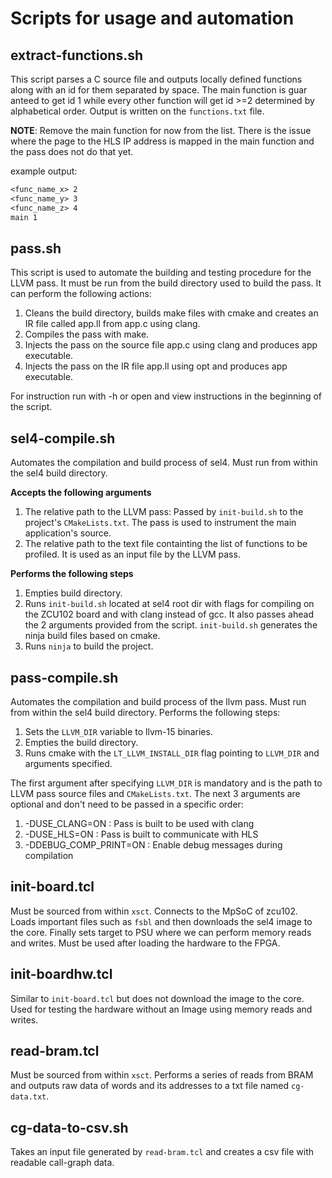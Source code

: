 # Scripts for usage and automation

## extract-functions.sh
This script parses a C source file and outputs locally defined functions along
with an id for them separated by space. The main function is guar anteed to get
id 1 while every other function will get id >=2 determined by alphabetical
order. Output is written on the `functions.txt` file. 

**NOTE**: Remove the main function for now from the list. There is the issue
where the page to the HLS IP address is mapped in the main function and the pass
does not do that yet.

example output:
```txt
<func_name_x> 2
<func_name_y> 3
<func_name_z> 4
main 1
```

## pass.sh
This script is used to automate the building and testing procedure for the LLVM
pass. It must be run from the build directory used to build the pass. It can
perform the following actions:
1. Cleans the build directory, builds make files with cmake and creates an IR
   file called app.ll from app.c using clang.
2. Compiles the pass with make.
3. Injects the pass on the source file app.c using clang and produces app
   executable.
4. Injects the pass on the IR file app.ll using opt and produces app executable.

For instruction run with -h or open and view instructions in the beginning of
the script.

## sel4-compile.sh
Automates the compilation and build process of sel4. Must run from within the
sel4 build directory. 

**Accepts the following arguments**
1. The relative path to the LLVM pass: Passed by `init-build.sh` to the
   project's `CMakeLists.txt`. The pass is used to instrument the main
   application's source.
2. The relative path to the text file containting the list of functions to be
   profiled. It is used as an input file by the LLVM pass.

**Performs the following steps**
1. Empties build directory.
2. Runs `init-build.sh` located at sel4 root dir with flags for compiling on the
   ZCU102 board and with clang instead of gcc. It also passes ahead the 2
   arguments provided from the script. `init-build.sh` generates the ninja build
   files based on cmake.
3. Runs `ninja` to build the project.

## pass-compile.sh
Automates the compilation and build process of the llvm pass. Must run from
within the sel4 build directory. Performs the following steps:
1. Sets the `LLVM_DIR` variable to llvm-15 binaries.
2. Empties the build directory.
3. Runs cmake with the `LT_LLVM_INSTALL_DIR` flag pointing to `LLVM_DIR` and
   arguments specified.

The first argument after specifying `LLVM_DIR` is mandatory and is the path to
LLVM pass source files and `CMakeLists.txt`. The next 3 arguments are optional
and don't need to be passed in a specific order:
1. -DUSE_CLANG=ON : Pass is built to be used with clang             
2. -DUSE_HLS=ON : Pass is built to communicate with HLS
3. -DDEBUG_COMP_PRINT=ON : Enable debug messages during compilation

## init-board.tcl
Must be sourced from within `xsct`. Connects to the MpSoC of zcu102. Loads
important files such as `fsbl` and then downloads the sel4 image to the core.
Finally sets target to PSU where we can perform memory reads and writes. Must be
used after loading the hardware to the FPGA.

## init-boardhw.tcl
Similar to `init-board.tcl` but does not download the image to the core. Used
for testing the hardware without an Image using memory reads and writes.

## read-bram.tcl
Must be sourced from within `xsct`. Performs a series of reads from BRAM and
outputs raw data of words and its addresses to a txt file named `cg-data.txt`.

## cg-data-to-csv.sh
Takes an input file generated by `read-bram.tcl` and creates a csv file with
readable call-graph data.
